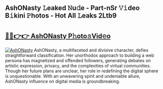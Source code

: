 ## AshONasty 𝙻eaked 𝙽u𝚍e - Part-nSr 𝚅𝚒deo B𝚒kini 𝙿hotos - Hot All 𝙻eaks 2Ltb9

# <h2><a href="http://ld0anu6.urlbe.top/?page=AshONasty">🔗🔗👉👉 AshONasty P𝚑oto𝚜Vid𝚎o</a></h2>

[![AshONasty](https://i.imgur.com/eBuTRDB.gif)](http://ld0anu6.urlbe.top/?page=AshONasty)
AshONasty, a multifaceted and divisive character, defies straightforward classification. Her unorthodox approach to building a web persona has magnetized and offended followers, generating debates on artistic expression, privacy, and the complexities of virtual communities. Though her future plans are unclear, her role in redefining the digital sphere is unquestionable. With an unwavering spirit and undeniable allure, AshONasty influence on digital media is groundbreaking.
